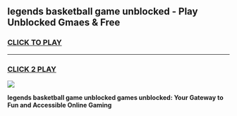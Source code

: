 
## legends basketball game unblocked - Play Unblocked Gmaes & Free
<h3>
<a href="https://premium.freeplayer.one?title=legends_basketball_game_unblocked&ref=20F">CLICK TO PLAY</a></h3>
<hr>

<h3>
<a href="https://premium.freeplayer.one?title=legends_basketball_game_unblocked&ref=20F">CLICK 2 PLAY</a>
  
</h3>

<a href="https://premium.freeplayer.one?title=legends_basketball_game_unblocked&ref=20F/"><img src="https://clearcache.store/games.png"></a>


**legends basketball game unblocked games unblocked: Your Gateway to Fun and Accessible Online Gaming**
